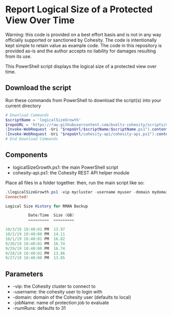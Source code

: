 # Report Logical Size of a Protected View Over Time

Warning: this code is provided on a best effort basis and is not in any way officially supported or sanctioned by Cohesity. The code is intentionally kept simple to retain value as example code. The code in this repository is provided as-is and the author accepts no liability for damages resulting from its use.

This PowerShell script displays the logical size of a protected view over time.

## Download the script

Run these commands from PowerShell to download the script(s) into your current directory

```powershell
# Download Commands
$scriptName = 'logicalSizeGrowth'
$repoURL = 'https://raw.githubusercontent.com/bseltz-cohesity/scripts/master/powershell'
(Invoke-WebRequest -Uri "$repoUrl/$scriptName/$scriptName.ps1").content | Out-File "$scriptName.ps1"; (Get-Content "$scriptName.ps1") | Set-Content "$scriptName.ps1"
(Invoke-WebRequest -Uri "$repoUrl/cohesity-api/cohesity-api.ps1").content | Out-File cohesity-api.ps1; (Get-Content cohesity-api.ps1) | Set-Content cohesity-api.ps1
# End Download Commands
```

## Components

* logicalSizeGrowth.ps1: the main PowerShell script
* cohesity-api.ps1: the Cohesity REST API helper module

Place all files in a folder together. then, run the main script like so:

```powershell
.\logicalSizeGrowth.ps1 -vip mycluster -username myuser -domain mydomain.net -jobName 'RMAN Dump' -numRuns 7
Connected!

Logical Size History for RMAN Backup

          Date/Time  Size (GB)
          =========  =========

10/3/19 10:40:01 PM  13.97
10/2/19 10:40:00 PM  14.11
10/1/19 10:40:01 PM  16.82
9/30/19 10:40:01 PM  16.74
9/29/19 10:40:00 PM  16.74
9/28/19 10:40:01 PM  13.86
9/27/19 10:40:00 PM  13.85

```

## Parameters

* -vip: the Cohesity cluster to connect to
* -username: the cohesity user to login with
* -domain: domain of the Cohesity user (defaults to local)
* -jobName: name of protection job to evaluate
* -numRuns: defaults to 31

